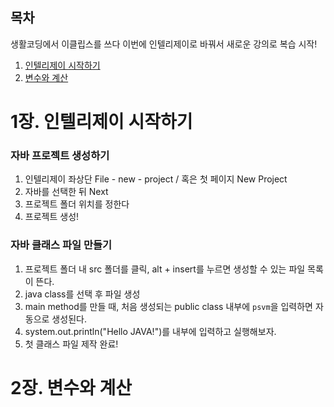 ## 목차

생활코딩에서 이클립스를 쓰다 이번에 인텔리제이로 바꿔서
새로운 강의로 복습 시작!

1. [인텔리제이 시작하기](#1장.-인텔리제이-시작하기)
2. [변수와 계산](#2장.-변수와-계산)

# 1장. 인텔리제이 시작하기

### 자바 프로젝트 생성하기

1. 인텔리제이 좌상단 File - new - project / 혹은 첫 페이지 New Project
2. 자바를 선택한 뒤 Next
3. 프로젝트 폴더 위치를 정한다
4. 프로젝트 생성!

### 자바 클래스 파일 만들기

1. 프로젝트 폴더 내 src 폴더를 클릭, alt + insert를 누르면 생성할 수 있는 파일 목록이 뜬다.
2. java class를 선택 후 파일 생성
3. main method를 만들 때, 처음 생성되는 public class 내부에 `psvm`을 입력하면 자동으로 생성된다.
4. system.out.println("Hello JAVA!")를 내부에 입력하고 실행해보자.
5. 첫 클래스 파일 제작 완료!

# 2장. 변수와 계산
